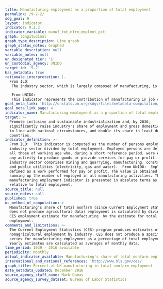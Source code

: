 ```yaml
---
title: Manufacturing employment as a proportion of total employment
permalink: /9-2-2/
sdg_goal: 9
layout: indicator
indicator: 9.2.2
indicator_variable: manuf_tot_nfrm_emplmnt_pct
graph: longitudinal
graph_type_description: Line graph
graph_status_notes: Graphed
variable_description: null
variable_notes: null
un_designated_tier: '1'
un_custodial_agency: UNIDO
target_id: '9.2'
has_metadata: true
rationale_interpretation: |-
  From ILO: 
   The industry sector, which is largely composed of manufacturing, is central to the economy given its significant contribution to national product and employment. It impacts also other aspects of life such as health and the environment. The industry sector being a major source of job creation (directly and indirectly), the study of trends and patterns of the share and growth of employment in industry can reveal valuable information on the labour market configuration and the situation in terms of social cohesion. 

   From UNIDO: 
   This indicator represents the contribution of manufacturing in job creation. It is universally important indicator. For industrialized countries it represents sustained growth, for developing countries it shows the ability of manufacturing to absorb surplus labour from traditional sectors. Compared to the indicator 9.2.1 it measures the labour productivity ' another key indicator for measuring technological progress.
goal_meta_link: 'http://unstats.un.org/sdgs/files/metadata-compilation/Metadata-Goal-9.pdf'
goal_meta_link_page: 4
indicator_name: Manufacturing employment as a proportion of total employment
target: >-
  Promote inclusive and sustainable industrialization and, by 2030,
  significantly raise industry's share of employment and gross domestic product,
  in line with national circumstances, and double its share in least developed
  countries.
indicator_definition: >-
  From ILO:  This indicator is computed as the number of persons employed in the
  industry sector divided by total employment. Employed persons are defined as
  all those of working age who, during a short reference period, were engaged in
  any activity to produce goods or provide services for pay or profit. The
  industry sector comprises mining and quarrying, manufacturing, construction
  and public utilities (electricity, gas and water).  From UNIDO:  Employment is
  defined as a work performed for pay or profit. The value is obtained by
  summing up the number of employed in all manufacturing activities. The
  manufacturing employment indicator is presented in absolute terms as well as
  relative to total employment.
source_title: null
source_notes: null
published: true
us_method_of_computation: >-
  Manufacturing’s share of total nonfarm (since Current Employment Statistics
  does not produce agricultural data) employment is calculated by dividing the
  CES employment estimate for manufacturing  by the estimate for total nonfarm
  employment.
comments_and_limitations: >-
  The Current Employment Statistics (CES) program produces estimates of
  nonagricultural employment by industry. CES does not produce a specific data
  series for manufacturing employment as a percentage of total employment.
  Yearly estimates are calculated as averages of monthly data.
time_period: 1939 - 2016 available
periodicity: Monthly
actual_indicator_available: Manufacturing's share of total nonfarm employment
international_and_national_references: 'http://www.bls.gov/ces/'
graph_title: Percent of UK manufacturing in total nonfarm employment
date_metadata_updated: December 2016
source_agency_staff_name: Mark Dumas
source_agency_survey_dataset: Bureau of Labor Statistics
---
```

